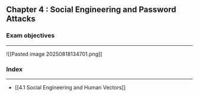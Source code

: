 ## Chapter 4 : Social Engineering and Password Attacks


### Exam objectives 
---
![[Pasted image 20250818134701.png]]

### Index
---
- [[4.1 Social Engineering and Human Vectors]]